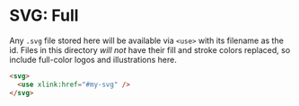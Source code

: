 # SVG: Full

Any `.svg` file stored here will be available via `<use>` with its filename as the id. Files in this directory _will not_ have their fill and stroke colors replaced, so include full-color logos and illustrations here.

```html
<svg>
  <use xlink:href="#my-svg" />
</svg>
```
